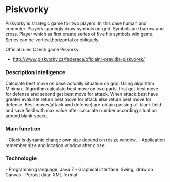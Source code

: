 <h1> Piskvorky </H1>
Piskvorky is strategic game for two players. In this case human and computer. 
Players sparingly draw symbols on grid. Symbols are barrow and cross. 
Player which as first create series of five his symbols win game. Series can
be vertical,horizontal or obliquely.

Official rules Czech game Piskorky:
- http://www.piskvorky.cz/federace/oficialni-pravidla-piskvorek/

<H3> Description intelligence </H3>
Calculate best move on base actually situation on grid.
Using algorithm Minimax. Algorithm calculate best move on
two parts, first get best move for defense and second get best
move for attack. When attack best have greater evaluate return
best move for attack else return best move for defense.
Best moves(attack and defense) are obtain passing all 
blank field and save field with max value after calculate
number according situation around blank space.

<H3>Main function</H3>
- Clock is dynamic change own size depend on resize window.
- Application remember size and location window after close.

<H3>Technologie</H3>
- Programming language; Java 7
- Graphical interface: Swing, draw on Canvas
- Persist data: XML format
